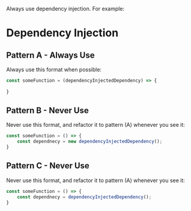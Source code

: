 ﻿Always use dependency injection. For example:

# Dependency Injection
## Pattern A - Always Use 

Always use this format when possible:
```ts
const someFunction = (dependencyInjectedDependency) => {
    
}
```

## Pattern B - Never Use

Never use this format, and refactor it to pattern (A) whenever you see it:

```ts
const someFunction = () => {
    const dependnecy = new dependencyInjectedDependency();
}
```

## Pattern C - Never Use

Never use this format, and refactor it to pattern (A) whenever you see it:

```ts
const someFunction = () => {
    const dependnecy = dependencyInjectedDependency();
}
```
